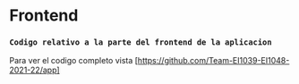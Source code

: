 # Frontend

### `Codigo relativo a la parte del frontend de la aplicacion`

Para ver el codigo completo vista [https://github.com/Team-EI1039-EI1048-2021-22/app]